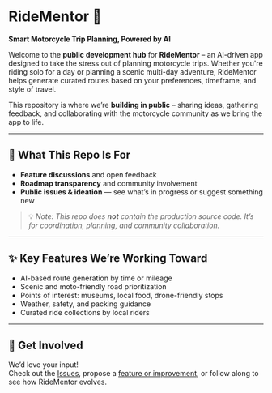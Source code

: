 # RideMentor 🚀  
**Smart Motorcycle Trip Planning, Powered by AI**

Welcome to the **public development hub** for **RideMentor** – an AI-driven app designed to take the stress out of planning motorcycle trips. Whether you're riding solo for a day or planning a scenic multi-day adventure, RideMentor helps generate curated routes based on your preferences, timeframe, and style of travel.

This repository is where we’re **building in public** – sharing ideas, gathering feedback, and collaborating with the motorcycle community as we bring the app to life.

---

## 🚧 What This Repo Is For

- **Feature discussions** and open feedback  
- **Roadmap transparency** and community involvement  
- **Public issues & ideation** — see what’s in progress or suggest something new

> 💡 _Note: This repo does **not** contain the production source code. It’s for coordination, planning, and community collaboration._

---

## ✨ Key Features We’re Working Toward

- AI-based route generation by time or mileage  
- Scenic and moto-friendly road prioritization  
- Points of interest: museums, local food, drone-friendly stops  
- Weather, safety, and packing guidance  
- Curated ride collections by local riders  

---

## 🙌 Get Involved

We’d love your input!  
Check out the [Issues](../../issues), propose a [feature or improvement](../../issues/new), or follow along to see how RideMentor evolves.
